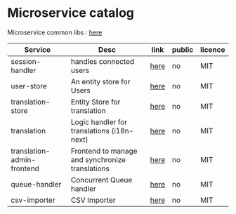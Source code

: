 # Microservice catalog



Microservice common libs : [here](https://github.com/FDT2k/microservice-common-libs)



| Service |Desc| link | public | licence |
|--|--|--| -- | -- |
| session-handler| handles connected users | [here](https://github.com/FDT2k/gka-microservice-session) | no | MIT |
| user-store | An entity store for Users | [here](https://github.com/FDT2k/gka-microservice-user-store) | no | MIT |
| translation-store | Entity Store for translation  | [here](https://github.com/FDT2k/gka-microservice-user-store) | no | MIT |
| translation | Logic handler for translations (i18n-next) | [here](https://github.com/FDT2k/gka-microservice-user-store) | no | MIT |
| translation-admin-frontend | Frontend to manage and synchronize translations | [here](https://github.com/FDT2k/gka-microservice-user-store) | no | MIT |
| queue-handler| Concurrent Queue handler | [here](https://github.com/FDT2k/microservice-queue-handler) | no | MIT |
| csv-importer| CSV Importer | [here](https://github.com/FDT2k/microservice-csv-importer/blob/master/src/service.js) | no | MIT |
